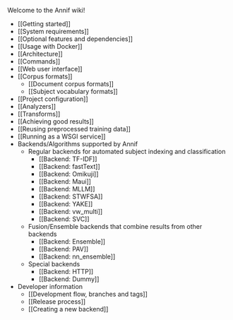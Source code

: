 Welcome to the Annif wiki!

* [[Getting started]]
* [[System requirements]]
* [[Optional features and dependencies]]
* [[Usage with Docker]]
* [[Architecture]]
* [[Commands]]
* [[Web user interface]]
* [[Corpus formats]]
  * [[Document corpus formats]]
  * [[Subject vocabulary formats]]
* [[Project configuration]]
* [[Analyzers]]
* [[Transforms]]
* [[Achieving good results]]
* [[Reusing preprocessed training data]]
* [[Running as a WSGI service]]
* Backends/Algorithms supported by Annif
  * Regular backends for automated subject indexing and classification
     * [[Backend: TF-IDF]]
     * [[Backend: fastText]]
     * [[Backend: Omikuji]]
     * [[Backend: Maui]]
     * [[Backend: MLLM]]
     * [[Backend: STWFSA]]
     * [[Backend: YAKE]]
     * [[Backend: vw_multi]]
     * [[Backend: SVC]]
  * Fusion/Ensemble backends that combine results from other backends
     * [[Backend: Ensemble]]
     * [[Backend: PAV]]
     * [[Backend: nn_ensemble]]
  * Special backends
     * [[Backend: HTTP]]
     * [[Backend: Dummy]]
* Developer information
  * [[Development flow, branches and tags]]
  * [[Release process]]
  * [[Creating a new backend]]